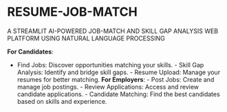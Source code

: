 # RESUME-JOB-MATCH

A STREAMLIT AI-POWERED JOB-MATCH AND SKILL GAP ANALYSIS WEB PLATFORM USING NATURAL LANGUAGE PROCESSING

**For Candidates**:
- ﻿﻿Find Jobs: Discover opportunities matching your skills.
﻿﻿- Skill Gap Analysis: Identify and bridge skill gaps.
﻿﻿- Resume Upload: Manage your resumes for better matching.
**For Employers**:
﻿- Post Jobs: Create and manage job postings.
﻿﻿- Review Applications: Access and review candidate applications.
﻿﻿- Candidate Matching: Find the best candidates based on skills and experience.
